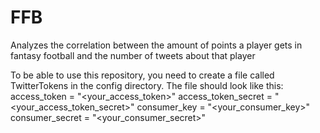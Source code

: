 # FFB
Analyzes the correlation between the amount of points a player gets in fantasy football and the number of tweets about that player

To be able to use this repository, you need to create a file called TwitterTokens in the config directory. The file should look like this:
access_token = "<your_access_token>"
access_token_secret = "<your_access_token_secret>"
consumer_key = "<your_consumer_key>"
consumer_secret = "<your_consumer_secret>"
